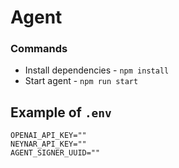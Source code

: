 # Agent

### Commands

- Install dependencies - `npm install`
- Start agent - `npm run start`

## Example of `.env`

```
OPENAI_API_KEY=""
NEYNAR_API_KEY=""
AGENT_SIGNER_UUID=""
```
